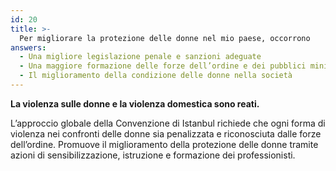 ```yaml
---
id: 20
title: >-
  Per migliorare la protezione delle donne nel mio paese, occorrono
answers:
  - Una migliore legislazione penale e sanzioni adeguate
  - Una maggiore formazione delle forze dell’ordine e dei pubblici ministeri
  - Il miglioramento della condizione delle donne nella società
---
```

**La violenza sulle donne e la violenza domestica sono reati.**

L’approccio globale della Convenzione di Istanbul richiede che ogni forma di violenza
nei confronti delle donne sia penalizzata e riconosciuta dalle forze dell’ordine.
Promuove il miglioramento della protezione delle donne tramite azioni di
sensibilizzazione, istruzione e formazione dei professionisti.
